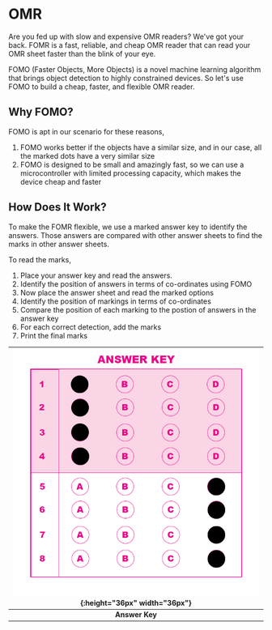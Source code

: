 # OMR

Are you fed up with slow and expensive OMR readers? We've got your back. FOMR is a fast, reliable, and cheap OMR reader that can read your OMR sheet faster than the blink of your eye.

FOMO (Faster Objects, More Objects) is a novel machine learning algorithm that brings object detection to highly constrained devices. So let's use FOMO to build a cheap, faster, and flexible OMR reader. 

## Why FOMO?
FOMO is apt in our scenario for these reasons,
1. FOMO works better if the objects have a similar size, and in our case, all the marked dots have a very similar size
2. FOMO is designed to be small and amazingly fast, so we can use a microcontroller with limited processing capacity, which makes the device cheap and faster

## How Does It Work?
To make the FOMR flexible, we use a marked answer key to identify the answers. Those answers are compared with other answer sheets to find the marks in other answer sheets. 

To read the marks,
1. Place your answer key and read the answers.
2. Identify the position of answers in terms of co-ordinates using FOMO
3. Now place the answer sheet and read the marked options
4. Identify the position of markings in terms of co-ordinates
5. Compare the position of each marking to the postion of answers in the answer key
6. For each correct detection, add the marks
7. Print the final marks

|![Answer_Key.jpg](https://github.com/CodersCafeTech/OMR/blob/main/assets/Answer_Key.jpg){:height="36px" width="36px"}|
|:--:| 
| **Answer Key** |



